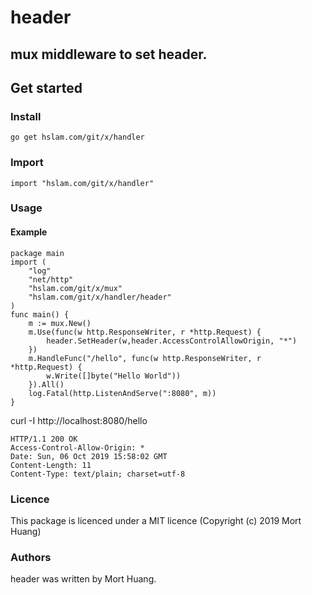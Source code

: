 # header
## mux middleware to set header.


## Get started

### Install
```
go get hslam.com/git/x/handler
```
### Import
```
import "hslam.com/git/x/handler"
```
### Usage
#### Example
```
package main
import (
	"log"
	"net/http"
	"hslam.com/git/x/mux"
	"hslam.com/git/x/handler/header"
)
func main() {
	m := mux.New()
	m.Use(func(w http.ResponseWriter, r *http.Request) {
		header.SetHeader(w,header.AccessControlAllowOrigin, "*")
	})
	m.HandleFunc("/hello", func(w http.ResponseWriter, r *http.Request) {
		w.Write([]byte("Hello World"))
	}).All()
	log.Fatal(http.ListenAndServe(":8080", m))
}
```
curl -I http://localhost:8080/hello
```
HTTP/1.1 200 OK
Access-Control-Allow-Origin: *
Date: Sun, 06 Oct 2019 15:58:02 GMT
Content-Length: 11
Content-Type: text/plain; charset=utf-8
```

### Licence
This package is licenced under a MIT licence (Copyright (c) 2019 Mort Huang)


### Authors
header was written by Mort Huang.


